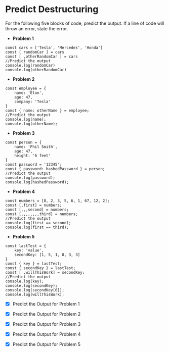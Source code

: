 # Predict Destructuring

For the following five blocks of code, predict the output. If a line of code will throw an error, state the error.

- **Problem 1**

```
const cars = ['Tesla', 'Mercedes', 'Honda']
const [ randomCar ] = cars
const [ ,otherRandomCar ] = cars
//Predict the output
console.log(randomCar)
console.log(otherRandomCar)
```

- **Problem 2**
```
const employee = {
    name: 'Elon',
    age: 47,
    company: 'Tesla'
}
const { name: otherName } = employee;
//Predict the output
console.log(name);
console.log(otherName);
```

- **Problem 3**
```
const person = {
    name: 'Phil Smith',
    age: 47,
    height: '6 feet'
}
const password = '12345';
const { password: hashedPassword } = person;  
//Predict the output
console.log(password);
console.log(hashedPassword);
```

- **Problem 4**
```
const numbers = [8, 2, 3, 5, 6, 1, 67, 12, 2];
const [,first] = numbers;
const [,,,second] = numbers;
const [,,,,,,,,third] = numbers;
//Predict the output
console.log(first == second);
console.log(first == third);
```

- **Problem 5**
```
const lastTest = {
    key: 'value',
    secondKey: [1, 5, 1, 8, 3, 3]
}
const { key } = lastTest;
const { secondKey } = lastTest;
const [ ,willThisWork] = secondKey;
//Predict the output
console.log(key);
console.log(secondKey);
console.log(secondKey[0]);
console.log(willThisWork);
```

- [X] Predict the Output for Problem 1

- [X] Predict the Output for Problem 2

- [X] Predict the Output for Problem 3

- [X] Predict the Output for Problem 4

- [X] Predict the Output for Problem 5